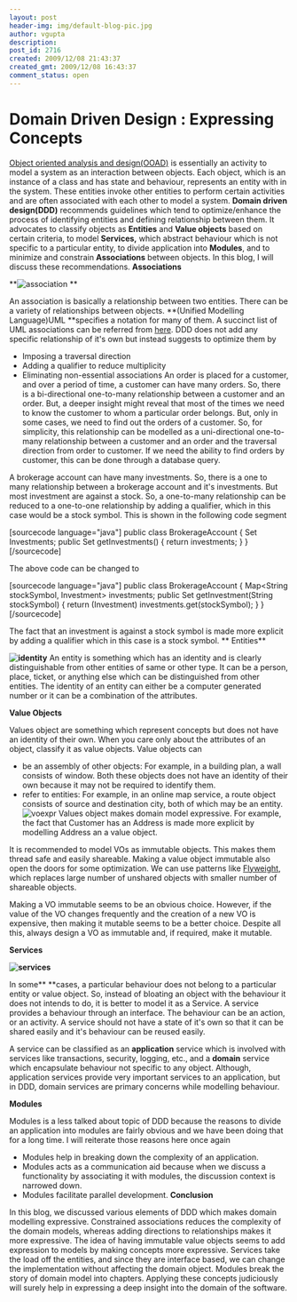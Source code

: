 ```yaml
---
layout: post
header-img: img/default-blog-pic.jpg
author: vgupta
description: 
post_id: 2716
created: 2009/12/08 21:43:37
created_gmt: 2009/12/08 16:43:37
comment_status: open
---
```


# Domain Driven Design : Expressing Concepts

[Object oriented analysis and design(OOAD)][1] is essentially an activity to model a system as an interaction between objects. Each object, which is an instance of a class and has state and behaviour, represents an entity with in the system. These entities invoke other entities to perform certain activities and are often associated with each other to model a system. **Domain driven design(DDD)** recommends guidelines which tend to optimize/enhance the process of identifying entities and defining relationship between them. It advocates to classify objects as **Entities** and **Value objects** based on certain criteria, to model **Services,** which abstract behaviour which is not specific to a particular entity, to divide application into **Modules**, and to minimize and constrain **Associations** between objects. In this blog, I will discuss these recommendations.  **Associations**

**![association][2] **

An association is basically a relationship between two entities. There can be a variety of relationships between objects. **(Unified Modelling Language)UML **specifies a notation for many of them. A succinct list of UML associations can be referred from [here][3]. DDD does not add any specific relationship of it's own but instead suggests to optimize them by 

  * Imposing a traversal direction
  * Adding a qualifier to reduce multiplicity
  * Eliminating non-essential associations
An order is placed for a customer, and over a period of time, a customer can have many orders. So, there is a bi-directional one-to-many relationship between a customer and an order. But, a deeper insight might reveal that most of the times we need to know the customer to whom a particular order belongs. But, only in some cases, we need to find out the orders of a customer. So, for simplicity, this relationship can be modelled as a uni-directional one-to-many relationship between a customer and an order and the traversal direction from order to customer. If we need the ability to find orders by customer, this can be done through a database query.

A brokerage account can have many investments. So, there is a one to many relationship between a brokerage account and it's investments. But most investment are against a stock. So, a one-to-many relationship can be reduced to a one-to-one relationship by adding a qualifier, which in this case would be a stock symbol. This is shown in the following code segment

[sourcecode language="java"] public class BrokerageAccount { Set<Investment> Investments; public Set getInvestments() { return investments; } } [/sourcecode]

The above code can be changed to

[sourcecode language="java"] public class BrokerageAccount { Map<String stockSymbol, Investment> investments; public Set getInvestment(String stockSymbol) { return (Investment) investments.get(stockSymbol); } } [/sourcecode]

The fact that an investment is against a stock symbol is made more explicit by adding a qualifier which in this case is a stock symbol. ** Entities**

**![identity][4]** An entity is something which has an identity and is clearly distinguishable from other entities of same or other type. It can be a person, place, ticket, or anything else which can be distinguished from other entities. The identity of an entity can either be a computer generated number or it can be a combination of the attributes.

**Value Objects**

Values object are something which represent concepts but does not have an identity of their own. When you care only about the attributes of an object, classify it as value objects. Value objects can 

  * be an assembly of other objects: For example, in a building plan, a wall consists of window. Both these objects does not have an identity of their own because it may not be required to identify them.
  * refer to entities: For example, in an online map service, a route object consists of source and destination city, both of which may be an entity.
![voexpr][5] Values object makes domain model expressive. For example, the fact that Customer has an Address is made more explicit by modelling Address an a value object.

It is recommended to model VOs as immutable objects. This makes them thread safe and easily shareable. Making a value object immutable also open the doors for some optimization. We can use patterns like [Flyweight][6], which replaces large number of unshared objects with smaller number of shareable objects.

Making a VO immutable seems to be an obvious choice. However, if the value of the VO changes frequently and the creation of a new VO is expensive, then making it mutable seems to be a better choice. Despite all this, always design a VO as immutable and, if required, make it mutable.

**Services**

**![services][7]**

In some** **cases, a particular behaviour does not belong to a particular entity or value object. So, instead of bloating an object with the behaviour it does not intends to do, it is better to model it as a Service. A service provides a behaviour through an interface. The behaviour can be an action, or an activity. A service should not have a state of it's own so that it can be shared easily and it's behaviour can be reused easily.

A service can be classified as an **application** service which is involved with services like transactions, security, logging, etc., and a **domain** service which encapsulate behaviour not specific to any object. Although, application services provide very important services to an application, but in DDD, domain services are primary concerns while modelling behaviour.

**Modules**

Modules is a less talked about topic of DDD because the reasons to divide an application into modules are fairly obvious and we have been doing that for a long time. I will reiterate those reasons here once again 

  * Modules help in breaking down the complexity of an application.
  * Modules acts as a communication aid because when we discuss a functionality by associating it with modules, the discussion context is narrowed down.
  * Modules facilitate parallel development.
**Conclusion**

In this blog, we discussed various elements of DDD which makes domain modelling expressive. Constrained associations reduces the complexity of the domain models, whereas adding directions to relationships makes it more expressive. The idea of having immutable value objects seems to add expression to models by making concepts more expressive. Services take the load off the entities, and since they are interface based, we can change the implementation without affecting the domain object. Modules break the story of domain model into chapters. Applying these concepts judiciously will surely help in expressing a deep insight into the domain of the software.

   [1]: http://en.wikipedia.org/wiki/Object-oriented_analysis_and_design
   [2]: http://xebee.xebia.in/wp-content/uploads/2009/12/association.png (association)
   [3]: http://www.shrinkrays.net/articles/uml-cheat-sheet.aspx
   [4]: http://xebee.xebia.in/wp-content/uploads/2009/12/identity.png (identity)
   [5]: http://xebee.xebia.in/wp-content/uploads/2009/12/voexpr.png (voexpr)
   [6]: http://en.wikipedia.org/wiki/Flyweight_pattern
   [7]: http://xebee.xebia.in/wp-content/uploads/2009/12/services.png (services)